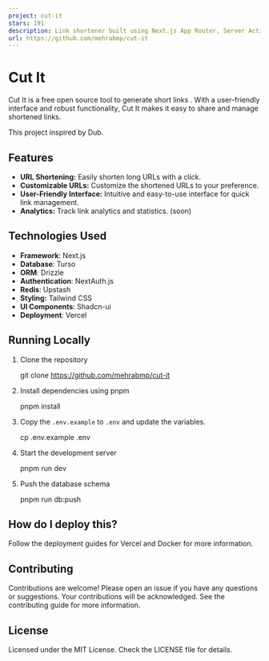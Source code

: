 ```yaml
---
project: cut-it
stars: 191
description: Link shortener built using Next.js App Router, Server Actions, Drizzle ORM, Turso and styled with shadcn ui
url: https://github.com/mehrabmp/cut-it
---
```


Cut It
======

Cut It is a free open source tool to generate short links . With a user-friendly interface and robust functionality, Cut It makes it easy to share and manage shortened links.

This project inspired by Dub.

Features
--------

-   **URL Shortening:** Easily shorten long URLs with a click.
-   **Customizable URLs:** Customize the shortened URLs to your preference.
-   **User-Friendly Interface:** Intuitive and easy-to-use interface for quick link management.
-   **Analytics:** Track link analytics and statistics. (soon)

Technologies Used
-----------------

-   **Framework**: Next.js
-   **Database**: Turso
-   **ORM**: Drizzle
-   **Authentication**: NextAuth.js
-   **Redis**: Upstash
-   **Styling:** Tailwind CSS
-   **UI Components**: Shadcn-ui
-   **Deployment**: Vercel

Running Locally
---------------

1.  Clone the repository
    
    git clone https://github.com/mehrabmp/cut-it
    
2.  Install dependencies using pnpm
    
    pnpm install
    
3.  Copy the `.env.example` to `.env` and update the variables.
    
    cp .env.example .env
    
4.  Start the development server
    
    pnpm run dev
    
5.  Push the database schema
    
    pnpm run db:push
    

How do I deploy this?
---------------------

Follow the deployment guides for Vercel and Docker for more information.

Contributing
------------

Contributions are welcome! Please open an issue if you have any questions or suggestions. Your contributions will be acknowledged. See the contributing guide for more information.

License
-------

Licensed under the MIT License. Check the LICENSE file for details.

